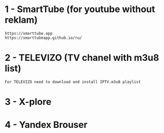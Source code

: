 # 1 - SmartTube (for youtube without reklam)
```
https://smarttube.app
https://smarttubeapp.github.io/ru/
```
# 2 - TELEVIZO (TV chanel with m3u8 list)
```
For TELEVIZO need to download and install IPTV.m3u8 playlist
```
# 3 - X-plore
# 4 - Yandex Brouser

